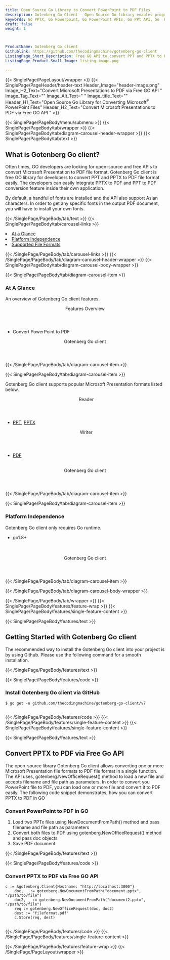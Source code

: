 ```yaml
---
title: Open Source Go Library to Convert PowerPoint to PDF Files
description: Gotenberg Go Client - Open Source Go library enables programmers to convert pptx and ppt to PDF
keywords: Go PPTX, Go Powerpoint, Go PowerPoint APIs, Go PPt API, Go  PPTX API, Go Powerpoint library, Free API, Open Source API, Convert PPTX, Convert PPT, PPTX to PDF, PPT to PDF. PDF conversion, PPTX conversion, PPT conversion 
draft: false
weight: 1



ProductName: Gotenberg Go client
Githublink: https://github.com/thecodingmachine/gotenberg-go-client
ListingPage_Short_Description: Free GO API to convert PPT and PPTX to PDF
ListingPage_Product_Small_Image: listing-image.png 

---
```


{{< SinglePage/PageLayout/wrapper >}}
{{< SinglePage/PageHeader/header-text
Header_Image="header-image.png"
Image_H2_Text="Convert Microsoft Presentations to PDF via Free GO API "
Image_Tag_Text=""
Image_Alt_Text=" "
Image_title_Text=""
Header_H1_Text="Open Source Go Library for Converting Microsoft<sup>®</sup> PowerPoint Files"
Header_H2_Text="Convert Microsoft Presentations to PDF via Free GO API " >}}

{{< SinglePage/PageBody/menu/submenu >}}
{{< SinglePage/PageBody/tab/wrapper >}}
{{< SinglePage/PageBody/tab/diagram-carousel-header-wrapper >}}
{{< SinglePage/PageBody/tab/text >}}



<h2 class="h2title">What is Gotenberg Go client?</h2>
<p>Often times, GO developers are looking for open-source and free APIs to convert Microsoft Presentation to PDF file format. Gotenberg Go client is free GO library for developers to convert PPT and PPTX to PDF file format easily. The developers can easily integrate PPTX to PDF and PPT to PDF conversion feature inside their own application.</p>
<p>By default, a handful of fonts are installed and the API also support Asian characters. In order to get any specific fonts in the output PDF document, you will have to install your own fonts.</p>

{{< /SinglePage/PageBody/tab/text >}}
{{< SinglePage/PageBody/tab/carousel-links >}}

<li data-target="#diagramcarousel" data-slide-to="0"><a href="#">At a Glance</a></li>
<li data-target="#diagramcarousel" data-slide-to="2"><a href="#">Platform Independence</a></li>
<li data-target="#diagramcarousel" data-slide-to="1"><a class="activetab" href="#">Supported File Formats</a></li>


{{< /SinglePage/PageBody/tab/carousel-links >}}
{{< /SinglePage/PageBody/tab/diagram-carousel-header-wrapper >}}
{{< SinglePage/PageBody/tab/diagram-carousel-body-wrapper >}}

{{< SinglePage/PageBody/tab/diagram-carousel-item >}}
<h3>At A Glance</h3>
<p>An overview of Gotenberg Go client features.</p>
<div class="diagram1 d1-poi">
<div class="d1-row">
<div class="d1-col d1-right"><header>Features Overview</header>
<ul>
<li>Convert PowerPoint to PDF</li>
</ul>
</div>
</div>
<div class="d1-logo" style="border: none;"><header>Gotenberg Go client</header><footer><small></small></footer></div>
<!--/logo--></div>
<!--/diagram1-->
{{< /SinglePage/PageBody/tab/diagram-carousel-item >}}

{{< SinglePage/PageBody/tab/diagram-carousel-item >}}
<p>Gotenberg Go client supports popular Microsoft Presentation formats listed below.</p>
<div class="diagram1 d2  d1-poi">
<div class="d1-row">
<div class="d1-col d1-left"><header><i class="fa fa-arrows-v "> </i> Reader</header>
<ul>
<li><a href="https://docs.fileformat.com/presentation/ppt/">PPT</a>, <a href="https://docs.fileformat.com/presentation/ppt/">PPTX</a></li>
</ul>
</div>
<!--/left-->
<div class="d1-col d1-right"><header><i class="fa  fa-long-arrow-down"> </i> Writer</header>
<ul>
<li><a href="https://docs.fileformat.com/pdf/">PDF</a></li>
</ul>
 </div>
<!--/right--></div>
<!--/row-->
<div class="d1-logo" style="border: none;"><header>Gotenberg Go client</header><footer><small></small></footer></div>
<!--/logo--></div>
<!--/diagram2-->
{{< /SinglePage/PageBody/tab/diagram-carousel-item >}}

{{< SinglePage/PageBody/tab/diagram-carousel-item >}}
<h3>Platform Independence</h3>
<p>Gotenberg Go client only requires Go runtime.</p>
<div class="diagram1 d1-poi">
<div class="d1-row">
<div class="d1-col d1-right">
<ul>
<li>go1.8+</li>
</ul>
</div>
<!--/left-->
<div class="d1-col d1-right"> </div>
<!--/right--></div>
<!--/row-->
<div class="d1-logo" style="border: none;"><br><header>Gotenberg Go client</header><footer><small></small></footer></div>
<!--/logo--></div>
<!--/diagram2 -->
{{< /SinglePage/PageBody/tab/diagram-carousel-item >}}

{{< /SinglePage/PageBody/tab/diagram-carousel-body-wrapper >}}

{{< /SinglePage/PageBody/tab/wrapper >}}
{{< SinglePage/PageBody/features/feature-wrap >}}
{{< SinglePage/PageBody/features/single-feature-content >}}

{{< SinglePage/PageBody/features/text >}}
<h2 class="h2title">Getting Started with Gotenberg Go client</h2>
<p>The recommended way to install the Gotenberg Go client into your project is by using Github. Please use the following command for a smooth installation.</p>
{{< /SinglePage/PageBody/features/text >}}

{{< SinglePage/PageBody/features/code >}}
<h3>Install Gotenberg Go client via GitHub</h3>
<pre><code class="html">$ go get -u github.com/thecodingmachine/gotenberg-go-client/v7
                                                    </code></pre>


{{< /SinglePage/PageBody/features/code >}}
{{< /SinglePage/PageBody/features/single-feature-content >}}
{{< SinglePage/PageBody/features/single-feature-content >}}

{{< SinglePage/PageBody/features/text >}}
<h2 class="h2title">Convert PPTX to PDF via Free Go API</h2>
<p>The open-source library Gotenberg Go client allows converting one or more Microsoft Presentation file formats to PDF file format in a single function. The API uses, gotenberg.NewOfficeRequest() method to load a new file and accepts filename and file path as parameters. In order to convert you PowerPoint file to PDF, you can load one or more file and convert it to PDF easily. The following code snippet demonstrates, how you can convert PPTX to PDF in GO</p>
<h3>Convert PowerPoint to PDF in GO</h3>
<ol>
<li>Load two PPTx files using NewDocumentFromPath() method and pass filename and file path as parameters</li>
<li>Convert both files to PDF using gotenberg.NewOfficeRequest() method and pass doc objects</li>
<li>Save PDF document</li>
</ol>
{{< /SinglePage/PageBody/features/text >}}

{{< SinglePage/PageBody/features/code >}}
<h3>Convert PPTX to PDF via Free GO API</h3>
<pre><code class="go">c := &gotenberg.Client{Hostname: "http://localhost:3000"}
    doc, _ := gotenberg.NewDocumentFromPath("document.pptx", "/path/to/file")
    doc2, _ := gotenberg.NewDocumentFromPath("document2.pptx", "/path/to/file")
    req := gotenberg.NewOfficeRequest(doc, doc2)
    dest := "fileformat.pdf"
    c.Store(req, dest)
                                                    </code></pre>


{{< /SinglePage/PageBody/features/code >}}
{{< /SinglePage/PageBody/features/single-feature-content >}}

{{< /SinglePage/PageBody/features/feature-wrap >}}
{{< /SinglePage/PageLayout/wrapper >}}